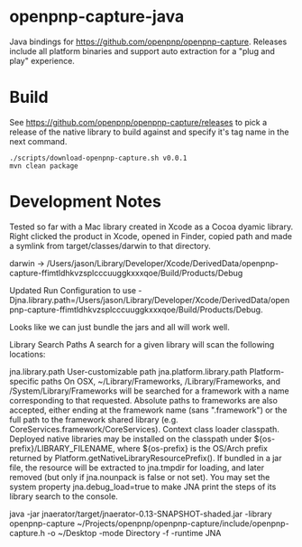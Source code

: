 # openpnp-capture-java

Java bindings for https://github.com/openpnp/openpnp-capture. Releases include all platform binaries
and support auto extraction for a "plug and play" experience.

# Build
See https://github.com/openpnp/openpnp-capture/releases to pick a release of the native
library to build against and specify it's tag name in the next command.

```
./scripts/download-openpnp-capture.sh v0.0.1
mvn clean package
```

# Development Notes

Tested so far with a Mac library created in Xcode as a Cocoa dyamic library. Right clicked
the product in Xcode, opened in Finder, copied path and made a symlink from target/classes/darwin
to that directory. 

darwin -> /Users/jason/Library/Developer/Xcode/DerivedData/openpnp-capture-ffimtldhkvzsplcccuuggkxxxqoe/Build/Products/Debug

Updated Run Configuration to use -Djna.library.path=/Users/jason/Library/Developer/Xcode/DerivedData/openpnp-capture-ffimtldhkvzsplcccuuggkxxxqoe/Build/Products/Debug.

Looks like we can just bundle the jars and all will work well.

Library Search Paths A search for a given library will scan the following locations:

jna.library.path User-customizable path
jna.platform.library.path Platform-specific paths
On OSX, ~/Library/Frameworks, /Library/Frameworks, and /System/Library/Frameworks will be searched for a framework with a name corresponding to that requested. Absolute paths to frameworks are also accepted, either ending at the framework name (sans ".framework") or the full path to the framework shared library (e.g. CoreServices.framework/CoreServices).
Context class loader classpath. Deployed native libraries may be installed on the classpath under ${os-prefix}/LIBRARY_FILENAME, where ${os-prefix} is the OS/Arch prefix returned by Platform.getNativeLibraryResourcePrefix(). If bundled in a jar file, the resource will be extracted to jna.tmpdir for loading, and later removed (but only if jna.nounpack is false or not set).
You may set the system property jna.debug_load=true to make JNA print the steps of its library search to the console.


java -jar jnaerator/target/jnaerator-0.13-SNAPSHOT-shaded.jar -library openpnp-capture ~/Projects/openpnp/openpnp-capture/include/openpnp-capture.h -o ~/Desktop -mode Directory -f -runtime JNA
